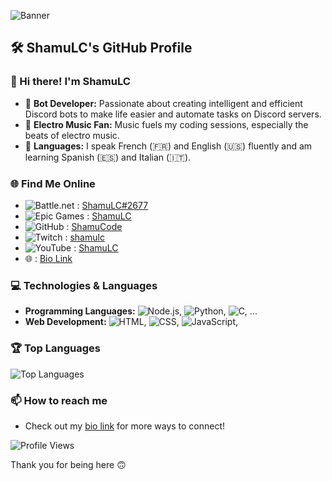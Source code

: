 ![Banner](https://i.imgur.com/nV8A9bm.gif)

## 🛠 ShamuLC's GitHub Profile

### 👋 Hi there! I'm ShamuLC

- 🤖 **Bot Developer:** Passionate about creating intelligent and efficient Discord bots to make life easier and automate tasks on Discord servers.
- 📀 **Electro Music Fan:** Music fuels my coding sessions, especially the beats of electro music.
- 👅 **Languages:** I speak French (🇫🇷) and English (🇺🇸) fluently and am learning Spanish (🇪🇸) and Italian (🇮🇹).

### 🌐 Find Me Online
- ![Battle.net](https://img.shields.io/badge/Battle.net-00CCFF?style=flat-square&logo=battle.net&logoColor=white) : [ShamuLC#2677](https://overwatch.blizzard.com/fr-fr/career/c156ad87a65db8e0bba620a7%7C453acfef6ec8c47c893ec74259daeebe/)
- ![Epic Games](https://img.shields.io/badge/Epic%20Games-313131?style=flat-square&logo=epic-games&logoColor=white) : [ShamuLC]()
- ![GitHub](https://img.shields.io/badge/GitHub-181717?style=flat-square&logo=github&logoColor=white) : [ShamuCode](https://github.com/ShamuCode)
- ![Twitch](https://img.shields.io/badge/Twitch-9146FF?style=flat-square&logo=twitch&logoColor=white) : [shamulc](https://www.twitch.tv/shamulc)
- ![YouTube](https://img.shields.io/badge/YouTube-FF0000?style=flat-square&logo=youtube&logoColor=white) : [ShamuLC](https://www.youtube.com/channel/UCQhgD0NOsXxp4f4VYToQ8_Q)
- 🌐 : [Bio Link](https://shamulc.bio.link/)

### 💻 Technologies & Languages
- **Programming Languages:** ![Node.js](https://img.shields.io/badge/Node.js-339933?style=flat-square&logo=node.js&logoColor=white), ![Python](https://img.shields.io/badge/Python-3776AB?style=flat-square&logo=python&logoColor=white), ![C](https://img.shields.io/badge/C-00599C?style=flat-square&logo=c&logoColor=white), ...
- **Web Development:** ![HTML](https://img.shields.io/badge/HTML-E34F26?style=flat-square&logo=html5&logoColor=white), ![CSS](https://img.shields.io/badge/CSS-1572B6?style=flat-square&logo=css3&logoColor=white), ![JavaScript](https://img.shields.io/badge/JavaScript-F7DF1E?style=flat-square&logo=javascript&logoColor=black),

<!--
### 📈 GitHub Stats
![ShamuCode's GitHub stats](https://github-readme-stats.vercel.app/api?username=ShamuCode&show_icons=true&theme=radical)
-->
### 🏆 Top Languages
![Top Languages](https://github-readme-stats.vercel.app/api/top-langs/?username=ShamuCode&layout=compact&theme=radical)

<!--
### 🚀 Projects
- **BotProject:** An intelligent bot for task automation.
- **MusicApp:** A web app for streaming and sharing electro music.
- **MultiLingualApp:** An app that supports multiple languages for a global audience.
-->
### 📫 How to reach me
- Check out my [bio link](https://shamulc.bio.link/) for more ways to connect!

![Profile Views](https://komarev.com/ghpvc/?username=ShamuCode&style=flat-square)

Thank you for being here 🙃
